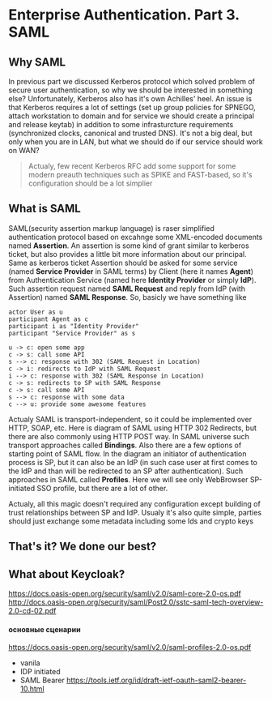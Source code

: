 # Enterprise Authentication. Part 3. SAML

## Why SAML
In previous part we discussed Kerberos protocol which solved problem of secure user authentication, so why we should be interested in something else? Unfortunately, Kerberos also has it's own Achilles' heel. An issue is that Kerberos requires a lot of settings (set up group policies for SPNEGO, attach workstation to domain and for service we should create a principal and release keytab) in addition to some infrasturcture requirements (synchronized clocks, canonical and trusted DNS). It's not a big deal, but only when you are in LAN, but what we should do if our service should work on WAN?
> Actualy, few recent Kerberos RFC add some support for some modern preauth techniques such as SPIKE and FAST-based, so it's configuration should be a lot simplier
## What is SAML
SAML(security assertion markup language) is raser simplified authentication protocol based on excahnge some XML-encoded documents named **Assertion**. An assertion is some kind of grant similar to kerberos ticket, but also provides a little bit more information about our principal. Same as kerberos ticket Assertion should be asked for some service (named **Service Provider** in SAML terms) by Client (here it names **Agent**) from Authentication Service (named here **Identity Provider** or simply **IdP**). Such assertion request named **SAML Request** and reply from IdP (with Assertion) named **SAML Response**. So, basicly we have something like
```puml
actor User as u
participant Agent as c
participant i as "Identity Provider"
participant "Service Provider" as s

u -> c: open some app
c -> s: call some API
s --> c: response with 302 (SAML Request in Location)
c -> i: redirects to IdP with SAML Request
i --> c: response with 302 (SAML Response in Location)
c -> s: redirects to SP with SAML Response
c -> s: call some API
s --> c: response with some data
c --> u: provide some awesome features
```

Actualy SAML is transport-independent, so it could be implemented over HTTP, SOAP, etc. Here is diagram of SAML using HTTP 302 Redirects, but there are also commonly using HTTP POST way. In SAML universe such transport approaches called **Bindings**.
Also there are a few options of starting point of SAML flow. In the diagram an initiator of authentication process is SP, but it can also be an IdP (in such case user at first comes to the IdP and than will be redirected to an SP after authentication). Such approaches in SAML called **Profiles**. Here we will see only WebBrowser SP-initiated SSO profile, but there are a lot of other.

Actualy, all this magic doesn't required any configuration except building of trust relationships between SP and IdP. Usualy it's also quite simple, parties should just exchange some metadata including some Ids and crypto keys
## That's it? We done our best?
## What about Keycloak?



https://docs.oasis-open.org/security/saml/v2.0/saml-core-2.0-os.pdf
http://docs.oasis-open.org/security/saml/Post2.0/sstc-saml-tech-overview-2.0-cd-02.pdf
#### основные сценарии
https://docs.oasis-open.org/security/saml/v2.0/saml-profiles-2.0-os.pdf
- vanila
- IDP initiated
- SAML Bearer
https://tools.ietf.org/id/draft-ietf-oauth-saml2-bearer-10.html